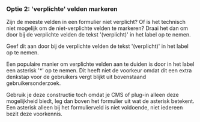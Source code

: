 ### Optie 2: 'verplichte' velden markeren

Zijn de meeste velden in een formulier niet verplicht? Of is het technisch niet mogelijk om de niet-verplichte velden te markeren? Draai het dan om door bij de verplichte velden de tekst '(verplicht)' in het label op te nemen.

Geef dit aan door bij de verplichte velden de tekst '(verplicht)' in het label op te nemen.

Een populaire manier om verplichte velden aan te duiden is door in het label een asterisk '\*' op te nemen. Dit heeft niet de voorkeur omdat dit een extra denkstap voor de gebruikers vergt blijkt uit bovenstaand gebruikersonderzoek.

Gebruik je deze constructie toch omdat je CMS of plug-in alleen deze mogelijkheid biedt, leg dan boven het formulier uit wat de asterisk betekent. Een asterisk alleen bij het formulierveld is niet voldoende, niet iedereen bezit deze voorkennis.
